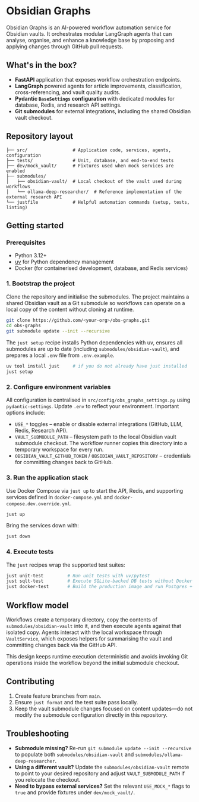 # Obsidian Graphs

Obsidian Graphs is an AI-powered workflow automation service for Obsidian vaults. It orchestrates modular LangGraph agents that can analyse, organise, and enhance a knowledge base by proposing and applying changes through GitHub pull requests.

## What's in the box?

- **FastAPI** application that exposes workflow orchestration endpoints.
- **LangGraph** powered agents for article improvements, classification, cross-referencing, and vault quality audits.
- **Pydantic `BaseSettings` configuration** with dedicated modules for database, Redis, and research API settings.
- **Git submodules** for external integrations, including the shared Obsidian vault checkout.

## Repository layout

```
├── src/                 # Application code, services, agents, configuration
├── tests/               # Unit, database, and end-to-end tests
├── dev/mock_vault/      # Fixtures used when mock services are enabled
├── submodules/
│   ├── obsidian-vault/  # Local checkout of the vault used during workflows
│   └── ollama-deep-researcher/  # Reference implementation of the external research API
└── justfile             # Helpful automation commands (setup, tests, linting)
```

## Getting started

### Prerequisites

- Python 3.12+
- [uv](https://github.com/astral-sh/uv) for Python dependency management
- Docker (for containerised development, database, and Redis services)

### 1. Bootstrap the project

Clone the repository and initialise the submodules. The project maintains a shared Obsidian vault as a Git submodule so workflows can operate on a local copy of the content without cloning at runtime.

```bash
git clone https://github.com/<your-org>/obs-graphs.git
cd obs-graphs
git submodule update --init --recursive
```

The `just setup` recipe installs Python dependencies with uv, ensures all submodules are up to date (including `submodules/obsidian-vault`), and prepares a local `.env` file from `.env.example`.

```bash
uv tool install just     # if you do not already have just installed
just setup
```

### 2. Configure environment variables

All configuration is centralised in `src/config/obs_graphs_settings.py` using `pydantic-settings`. Update `.env` to reflect your environment. Important options include:

- `USE_*` toggles – enable or disable external integrations (GitHub, LLM, Redis, Research API).
- `VAULT_SUBMODULE_PATH` – filesystem path to the local Obsidian vault submodule checkout. The workflow runner copies this directory into a temporary workspace for every run.
- `OBSIDIAN_VAULT_GITHUB_TOKEN` / `OBSIDIAN_VAULT_REPOSITORY` – credentials for committing changes back to GitHub.

### 3. Run the application stack

Use Docker Compose via `just up` to start the API, Redis, and supporting services defined in `docker-compose.yml` and `docker-compose.dev.override.yml`.

```bash
just up
```

Bring the services down with:

```bash
just down
```

### 4. Execute tests

The `just` recipes wrap the supported test suites:

```bash
just unit-test         # Run unit tests with uv/pytest
just sqlt-test         # Execute SQLite-backed DB tests without Docker
just docker-test       # Build the production image and run Postgres + e2e tests
```

## Workflow model

Workflows create a temporary directory, copy the contents of `submodules/obsidian-vault` into it, and then execute agents against that isolated copy. Agents interact with the local workspace through `VaultService`, which exposes helpers for summarising the vault and committing changes back via the GitHub API.

This design keeps runtime execution deterministic and avoids invoking Git operations inside the workflow beyond the initial submodule checkout.

## Contributing

1. Create feature branches from `main`.
2. Ensure `just format` and the test suite pass locally.
3. Keep the vault submodule changes focused on content updates—do not modify the submodule configuration directly in this repository.

## Troubleshooting

- **Submodule missing?** Re-run `git submodule update --init --recursive` to populate both `submodules/obsidian-vault` and `submodules/ollama-deep-researcher`.
- **Using a different vault?** Update the `submodules/obsidian-vault` remote to point to your desired repository and adjust `VAULT_SUBMODULE_PATH` if you relocate the checkout.
- **Need to bypass external services?** Set the relevant `USE_MOCK_*` flags to `true` and provide fixtures under `dev/mock_vault/`.
